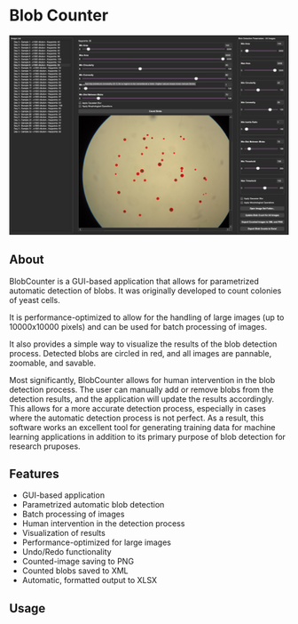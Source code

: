 # Blob Counter

![](img/Exampleusage.png)

## About
BlobCounter is a GUI-based application that allows for parametrized automatic detection of blobs. 
It was originally developed to count colonies of yeast cells.

It is performance-optimized to allow for the handling of large images (up to 10000x10000 pixels)
and can be used for batch processing of images. 

It also provides a simple way to visualize the results of the blob detection process. 
Detected blobs are circled in red, and all images are pannable, zoomable, and savable.

Most significantly, BlobCounter allows for human intervention in the blob detection process.
The user can manually add or remove blobs from the detection results, and the application will update the results accordingly.
This allows for a more accurate detection process, especially in cases where the automatic detection process is not perfect.
As a result, this software works an excellent tool for generating training data for machine learning applications 
in addition to its primary purpose of blob detection for research pruposes.

## Features
- GUI-based application
- Parametrized automatic blob detection
- Batch processing of images
- Human intervention in the detection process
- Visualization of results
- Performance-optimized for large images
- Undo/Redo functionality
- Counted-image saving to PNG
- Counted blobs saved to XML
- Automatic, formatted output to XLSX

## Usage

